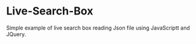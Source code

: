 # Live-Search-Box
Simple example of live search box reading Json file using JavaScriptt and JQuery.
